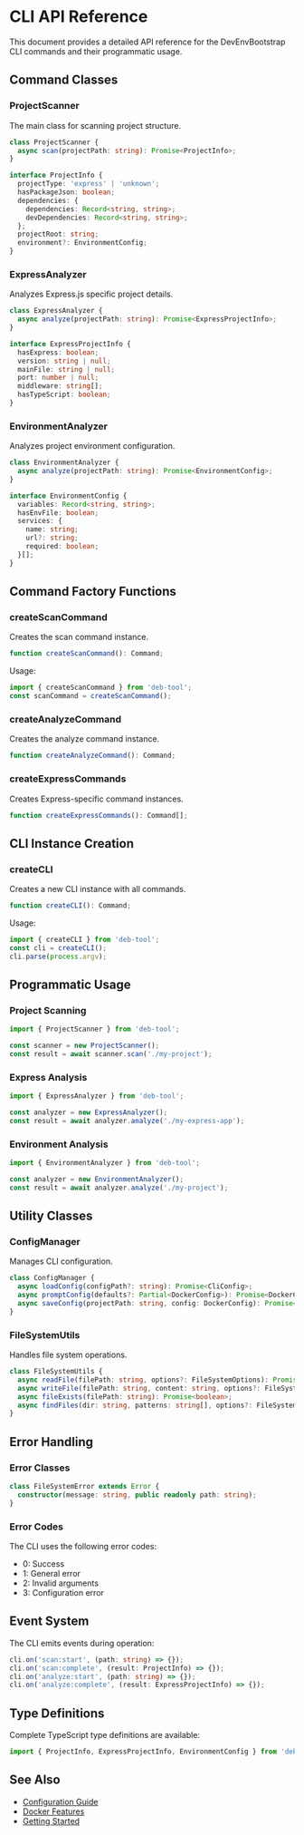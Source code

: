 # CLI API Reference

This document provides a detailed API reference for the DevEnvBootstrap CLI commands and their programmatic usage.

## Command Classes

### ProjectScanner

The main class for scanning project structure.

```typescript
class ProjectScanner {
  async scan(projectPath: string): Promise<ProjectInfo>;
}

interface ProjectInfo {
  projectType: 'express' | 'unknown';
  hasPackageJson: boolean;
  dependencies: {
    dependencies: Record<string, string>;
    devDependencies: Record<string, string>;
  };
  projectRoot: string;
  environment?: EnvironmentConfig;
}
```

### ExpressAnalyzer

Analyzes Express.js specific project details.

```typescript
class ExpressAnalyzer {
  async analyze(projectPath: string): Promise<ExpressProjectInfo>;
}

interface ExpressProjectInfo {
  hasExpress: boolean;
  version: string | null;
  mainFile: string | null;
  port: number | null;
  middleware: string[];
  hasTypeScript: boolean;
}
```

### EnvironmentAnalyzer

Analyzes project environment configuration.

```typescript
class EnvironmentAnalyzer {
  async analyze(projectPath: string): Promise<EnvironmentConfig>;
}

interface EnvironmentConfig {
  variables: Record<string, string>;
  hasEnvFile: boolean;
  services: {
    name: string;
    url?: string;
    required: boolean;
  }[];
}
```

## Command Factory Functions

### createScanCommand

Creates the scan command instance.

```typescript
function createScanCommand(): Command;
```

Usage:
```typescript
import { createScanCommand } from 'deb-tool';
const scanCommand = createScanCommand();
```

### createAnalyzeCommand

Creates the analyze command instance.

```typescript
function createAnalyzeCommand(): Command;
```

### createExpressCommands

Creates Express-specific command instances.

```typescript
function createExpressCommands(): Command[];
```

## CLI Instance Creation

### createCLI

Creates a new CLI instance with all commands.

```typescript
function createCLI(): Command;
```

Usage:
```typescript
import { createCLI } from 'deb-tool';
const cli = createCLI();
cli.parse(process.argv);
```

## Programmatic Usage

### Project Scanning

```typescript
import { ProjectScanner } from 'deb-tool';

const scanner = new ProjectScanner();
const result = await scanner.scan('./my-project');
```

### Express Analysis

```typescript
import { ExpressAnalyzer } from 'deb-tool';

const analyzer = new ExpressAnalyzer();
const result = await analyzer.analyze('./my-express-app');
```

### Environment Analysis

```typescript
import { EnvironmentAnalyzer } from 'deb-tool';

const analyzer = new EnvironmentAnalyzer();
const result = await analyzer.analyze('./my-project');
```

## Utility Classes

### ConfigManager

Manages CLI configuration.

```typescript
class ConfigManager {
  async loadConfig(configPath?: string): Promise<CliConfig>;
  async promptConfig(defaults?: Partial<DockerConfig>): Promise<DockerConfig>;
  async saveConfig(projectPath: string, config: DockerConfig): Promise<void>;
}
```

### FileSystemUtils

Handles file system operations.

```typescript
class FileSystemUtils {
  async readFile(filePath: string, options?: FileSystemOptions): Promise<string>;
  async writeFile(filePath: string, content: string, options?: FileSystemOptions): Promise<void>;
  async fileExists(filePath: string): Promise<boolean>;
  async findFiles(dir: string, patterns: string[], options?: FileSystemOptions): Promise<string[]>;
}
```

## Error Handling

### Error Classes

```typescript
class FileSystemError extends Error {
  constructor(message: string, public readonly path: string);
}
```

### Error Codes

The CLI uses the following error codes:
- 0: Success
- 1: General error
- 2: Invalid arguments
- 3: Configuration error

## Event System

The CLI emits events during operation:

```typescript
cli.on('scan:start', (path: string) => {});
cli.on('scan:complete', (result: ProjectInfo) => {});
cli.on('analyze:start', (path: string) => {});
cli.on('analyze:complete', (result: ExpressProjectInfo) => {});
```

## Type Definitions

Complete TypeScript type definitions are available:

```typescript
import { ProjectInfo, ExpressProjectInfo, EnvironmentConfig } from 'deb-tool';
```

## See Also

- [Configuration Guide](../guides/configuration.md)
- [Docker Features](./docker.md)
- [Getting Started](../guides/getting-started.md)
